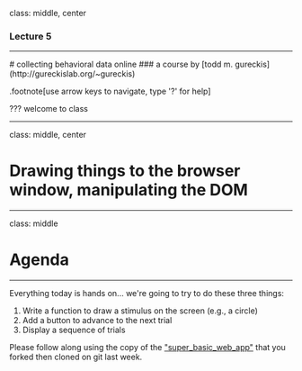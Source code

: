 class: middle, center

### Lecture 5
<hr>
# collecting behavioral data online
### a course by [todd m. gureckis](http://gureckislab.org/~gureckis)

.footnote[use arrow keys to navigate, type '?' for help]

???
welcome to class

---

class: middle, center

# Drawing things to the browser window, manipulating the DOM

---
class:  middle

# Agenda
<hr>

Everything today is hands on... we're going to try to do these three things:

1. Write a function to draw a stimulus on the screen (e.g., a circle)
2. Add a button to advance to the next trial
3. Display a sequence of trials

Please follow along using the copy of the ["super_basic_web_app"](https://github.com/gureckis/super_basic_web_app)
that you forked then cloned on git last week.

